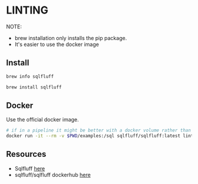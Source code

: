 # LINTING

NOTE:

* brew installation only installs the pip package.  
* It's easier to use the docker image

## Install

```sh
brew info sqlfluff

brew install sqlfluff
```

## Docker

Use the official docker image.  

```sh
# if in a pipeline it might be better with a docker volume rather than a mount.  
docker run -it --rm -v $PWD/examples:/sql sqlfluff/sqlfluff:latest lint --dialect athena 01_athena.sql
```

## Resources

* Sqlfluff [here](https://sqlfluff.com/)  
* sqlfluff/sqlfluff dockerhub [here](https://hub.docker.com/r/sqlfluff/sqlfluff)  
